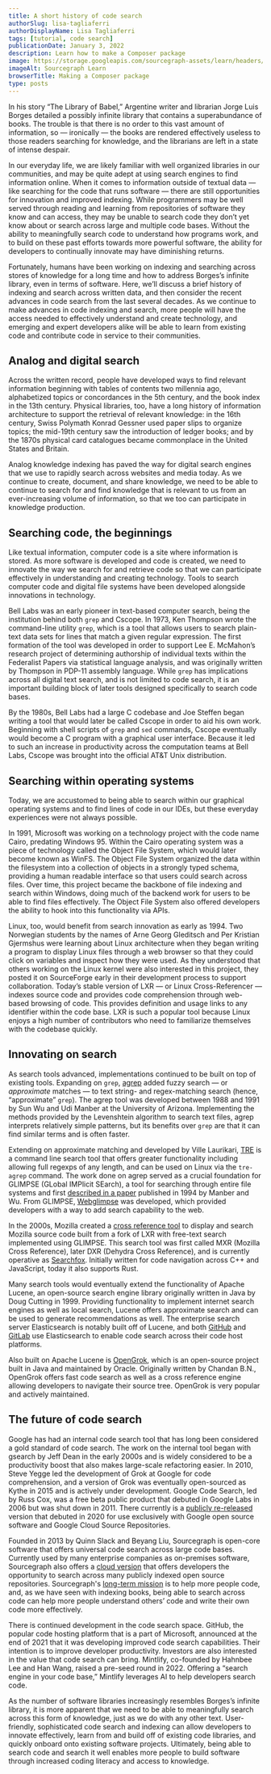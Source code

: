 ```yaml
---
title: A short history of code search
authorSlug: lisa-tagliaferri
authorDisplayName: Lisa Tagliaferri
tags: [tutorial, code search]
publicationDate: January 3, 2022
description: Learn how to make a Composer package
image: https://storage.googleapis.com/sourcegraph-assets/learn/headers/sourcegraph-learn-12.png
imageAlt: Sourcegraph Learn
browserTitle: Making a Composer package
type: posts
---
```


In his story “The Library of Babel,” Argentine writer and librarian Jorge Luis Borges detailed a possibly infinite library that contains a superabundance of books. The trouble is that there is no order to this vast amount of information, so — ironically — the books are rendered effectively useless to those readers searching for knowledge, and the librarians are left in a state of intense despair. 

In our everyday life, we are likely familiar with well organized libraries in our communities, and may be quite adept at using search engines to find information online. When it comes to information outside of textual data — like searching for the code that runs software — there are still opportunities for innovation and improved indexing. While programmers may be well served through reading and learning from repositories of software they know and can access, they may be unable to search code they don’t yet know about or search across large and multiple code bases. Without the ability to meaningfully search code to understand how programs work, and to build on these past efforts towards more powerful software, the ability for developers to continually innovate may have diminishing returns.

Fortunately, humans have been working on indexing and searching across stores of knowledge for a long time and how to address Borges’s infinite library, even in terms of software. Here, we’ll discuss a brief history of indexing and search across written data, and then consider the recent advances in code search from the last several decades. As we continue to make advances in code indexing and search, more people will have the access needed to effectively understand and create technology, and emerging and expert developers alike will be able to learn from existing code and contribute code in service to their communities. 

## Analog and digital search

Across the written record, people have developed ways to find relevant information beginning with tables of contents two millennia ago, alphabetized topics or concordances in the 5th century, and the book index in the 13th century. Physical libraries, too, have a long history of information architecture to support the retrieval of relevant knowledge: in the 16th century, Swiss Polymath Konrad Gessner used paper slips to organize topics; the mid-19th century saw the introduction of ledger books; and by the 1870s physical card catalogues became commonplace in the United States and Britain. 

Analog knowledge indexing has paved the way for digital search engines that we use to rapidly search across websites and media today. As we continue to create, document, and share knowledge, we need to be able to continue to search for and find knowledge that is relevant to us from an ever-increasing volume of information, so that we too can participate in knowledge production. 

## Searching code, the beginnings

Like textual information, computer code is a site where information is stored. As more software is developed and code is created, we need to innovate the way we search for and retrieve code so that we can participate effectively in understanding and creating technology. Tools to search computer code and digital file systems have been developed alongside innovations in technology. 

Bell Labs was an early pioneer in text-based computer search, being the institution behind both `grep` and Cscope. In 1973, Ken Thompson wrote the command-line utility `grep`, which is a tool that allows users to search plain-text data sets for lines that match a given regular expression. The first formation of the tool was developed in order to support Lee E. McMahon’s research project of determining authorship of individual texts within the Federalist Papers via statistical language analysis, and was originally written by Thompson in PDP-11 assembly language. While `grep` has implications across all digital text search, and is not limited to code search, it is an important building block of later tools designed specifically to search code bases.

By the 1980s, Bell Labs had a large C codebase and Joe Steffen began writing a tool that would later be called Cscope in order to aid his own work. Beginning with shell scripts of `grep` and `sed` commands, Cscope eventually would become a C program with a graphical user interface. Because it led to such an increase in productivity across the computation teams at Bell Labs, Cscope was brought into the official AT&T Unix distribution.

## Searching within operating systems

Today, we are accustomed to being able to search within our graphical operating systems and to find lines of code in our IDEs, but these everyday experiences were not always possible. 

In 1991, Microsoft was working on a technology project with the code name Cairo, predating Windows 95. Within the Cairo operating system was a piece of technology called the Object File System, which would later become known as WinFS. The Object File System organized the data within the filesystem into a collection of objects in a strongly typed schema, providing a human readable interface so that users could search across files. Over time, this project became the backbone of file indexing and search within Windows, doing much of the backend work for users to be able to find files effectively. The Object File System also offered developers the ability to hook into this functionality via APIs.

Linux, too, would benefit from search innovation as early as 1994. Two Norwegian students by the names of Arne Georg Gleditsch and Per Kristian Gjermshus were learning about Linux architecture when they began writing a program to display Linux files through a web browser so that they could click on variables and inspect how they were used. As they understood that others working on the Linux kernel were also interested in this project, they posted it on SourceForge early in their development process to support collaboration. Today’s stable version of LXR — or Linux Cross-Referencer — indexes source code and provides code comprehension through web-based browsing of code. This provides definition and usage links to any identifier within the code base. LXR is such a popular tool because Linux enjoys a high number of contributors who need to familiarize themselves with the codebase quickly. 

## Innovating on search

As search tools advanced, implementations continued to be built on top of existing tools. Expanding on `grep`, [agrep](https://github.com/Wikinaut/agrep) added fuzzy search — or _approximate_ matches — to text string- and regex-matching search (hence, “approximate” `grep`). The agrep tool was developed between 1988 and 1991 by Sun Wu and Udi Manber at the University of Arizona. Implementing the methods provided by the Levenshtein algorithm to search text files, agrep interprets relatively simple patterns, but its benefits over `grep` are that it can find similar terms and is often faster. 

Extending on approximate matching and developed by Ville Laurikari, [TRE](https://laurikari.net/tre/) is a command line search tool that offers greater functionality including allowing full regexps of any length, and can be used on Linux via the `tre-agrep` command. The work done on agrep served as a crucial foundation for GLIMPSE (GLobal IMPlicit SEarch), a tool for searching through entire file systems and first [described in a paper](https://www.usenix.org/conference/usenix-winter-1994-technical-conference/glimpse-tool-search-through-entire-file-systems) published in 1994 by Manber and Wu. From GLIMPSE, [Webglimpse](https://web.archive.org/web/20191001112623/http://webglimpse.net/) was developed, which provided developers with a way to add search capability to the web.

In the 2000s, Mozilla created a [cross reference tool](https://web.archive.org/web/20080513070520/http://mxr.mozilla.org/) to display and search Mozilla source code built from a fork of LXR with free-text search implemented using GLIMPSE. This search tool was first called MXR (Mozilla Cross Reference), later DXR (Dehydra Cross Reference), and is currently operative as [Searchfox](https://searchfox.org/). Initially written for code navigation across C++ and JavaScript, today it also supports Rust. 

Many search tools would eventually extend the functionality of Apache Lucene, an open-source search engine library originally written in Java by Doug Cutting in 1999. Providing functionality to implement internet search engines as well as local search, Lucene offers approximate search and can be used to generate recommendations as well. The enterprise search server Elasticsearch is notably built off of Lucene, and both [GitHub](https://www.elastic.co/customers/github) and [GitLab](https://about.gitlab.com/blog/2019/03/20/enabling-global-search-elasticsearch-gitlab-com/) use Elasticsearch to enable code search across their code host platforms. 

Also built on Apache Lucene is [OpenGrok](https://oracle.github.io/opengrok/), which is an open-source project built in Java and maintained by Oracle. Originally written by Chandan B.N., OpenGrok offers fast code search as well as a cross reference engine allowing developers to navigate their source tree. OpenGrok is very popular and actively maintained. 

## The future of code search 

Google has had an internal code search tool that has long been considered a gold standard of code search. The work on the internal tool began with gsearch by Jeff Dean in the early 2000s and is widely considered to be a productivity boost that also makes large-scale refactoring easier. In 2010, Steve Yegge led the development of Grok at Google for code comprehension, and a version of Grok was eventually open-sourced as Kythe in 2015 and is actively under development. Google Code Search, led by Russ Cox, was a free beta public product that debuted in Google Labs in 2006 but was shut down in 2011. There currently is a [publicly re-released](https://cs.opensource.google/) version that debuted in 2020 for use exclusively with Google open source software and Google Cloud Source Repositories.

Founded in 2013 by Quinn Slack and Beyang Liu, Sourcegraph is open-core software that offers universal code search across large code bases. Currently used by many enterprise companies as on-premises software, Sourcegraph also offers a [cloud version](https://sourcegraph.com) that offers developers the opportunity to search across many publicly indexed open source repositories. Sourcegraph's [long-term mission](https://handbook.sourcegraph.com/strategy-goals/strategy) is to help more people code, and, as we have seen with indexing books, being able to search across code can help more people understand others’ code and write their own code more effectively. 

There is continued development in the code search space. GitHub, the popular code hosting platform that is a part of Microsoft, announced at the end of 2021 that it was developing improved code search capabilities. Their intention is to improve developer productivity. Investors are also interested in the value that code search can bring. Mintlify, co-founded by Hahnbee Lee and Han Wang, raised a pre-seed round in 2022. Offering a “search engine in your code base,” Mintlify leverages AI to help developers search code.

As the number of software libraries increasingly resembles Borges’s infinite library, it is more apparent that we need to be able to meaningfully search across this form of knowledge, just as we do with any other text. User-friendly, sophisticated code search and indexing can allow developers to innovate effectively, learn from and build off of existing code libraries, and quickly onboard onto existing software projects. Ultimately, being able to search code and search it well enables more people to build software through increased coding literacy and access to knowledge. 
